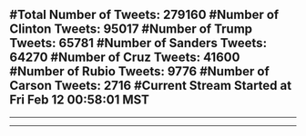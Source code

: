 #Total Number of Tweets: 279160 
#Number of Clinton Tweets: 95017
#Number of Trump Tweets: 65781
#Number of Sanders Tweets: 64270
#Number of Cruz Tweets: 41600
#Number of Rubio Tweets: 9776
#Number of Carson Tweets: 2716
#Current Stream Started at Fri Feb 12 00:58:01 MST
---
---
---
